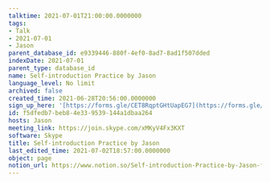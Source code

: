 ```yaml
---
talktime: 2021-07-01T21:00:00.0000000
tags:
- Talk
- 2021-07-01
- Jason
parent_database_id: e9339446-880f-4ef0-8ad7-8ad1f507dded
indexDate: 2021-07-01
parent_type: database_id
name: Self-introduction Practice by Jason
language_level: No limit
archived: false
created_time: 2021-06-28T20:56:00.0000000
sign_up_here: '[https://forms.gle/CET8RqptGHtUapEG7](https://forms.gle/CET8RqptGHtUapEG7)'
id: f5dfedb7-beb8-4e33-9539-144a1dbaa264
hosts: Jason
meeting_link: https://join.skype.com/xMKyV4Fx3KXT
software: Skype
title: Self-introduction Practice by Jason
last_edited_time: 2021-07-02T18:57:00.0000000
object: page
notion_url: https://www.notion.so/Self-introduction-Practice-by-Jason-f5dfedb7beb84e339539144a1dbaa264
---
```







